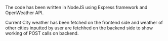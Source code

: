 The code has been written in NodeJS using Express framework and OpenWeather API.

Current City weather has been fetched on the frontend side and weather of other cities inputted by user are fetchhed on the backend side to show working of POST calls on backend.
